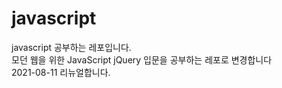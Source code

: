 # javascript
javascript 공부하는 레포입니다.<br/>
모던 웹을 위한 JavaScript jQuery 입문을 공부하는 레포로 변경합니다 <br/>
2021-08-11 리뉴얼합니다.
